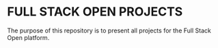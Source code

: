# FULL STACK OPEN PROJECTS

The purpose of this repository is to present all projects for the Full Stack Open platform.